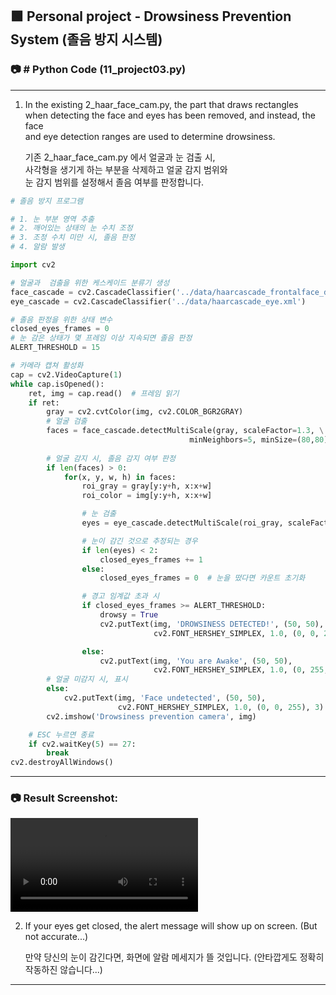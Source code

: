 ## 🟩 Personal project - Drowsiness Prevention System (졸음 방지 시스템)

### 📷 # Python Code (11_project03.py)

---

1. In the existing 2_haar_face_cam.py, the part that draws rectangles  
   when detecting the face and eyes has been removed, and instead, the face  
   and eye detection ranges are used to determine drowsiness.

   기존 2_haar_face_cam.py 에서 얼굴과 눈 검출 시,  
   사각형을 생기게 하는 부분을 삭제하고 얼굴 감지 범위와  
   눈 감지 범위를 설정해서 졸음 여부를 판정합니다.

```python
# 졸음 방지 프로그램

# 1. 눈 부분 영역 추출
# 2. 깨어있는 상태의 눈 수치 조정
# 3. 조정 수치 미만 시, 졸음 판정
# 4. 알람 발생

import cv2

# 얼굴과  검출을 위한 케스케이드 분류기 생성 
face_cascade = cv2.CascadeClassifier('../data/haarcascade_frontalface_default.xml')
eye_cascade = cv2.CascadeClassifier('../data/haarcascade_eye.xml')

# 졸음 판정을 위한 상태 변수
closed_eyes_frames = 0
# 눈 감은 상태가 몇 프레임 이상 지속되면 졸음 판정
ALERT_THRESHOLD = 15

# 카메라 캡쳐 활성화
cap = cv2.VideoCapture(1)
while cap.isOpened():    
    ret, img = cap.read()  # 프레임 읽기
    if ret:
        gray = cv2.cvtColor(img, cv2.COLOR_BGR2GRAY)
        # 얼굴 검출    
        faces = face_cascade.detectMultiScale(gray, scaleFactor=1.3, \
                                        minNeighbors=5, minSize=(80,80))
        
        # 얼굴 감지 시, 졸음 감지 여부 판정
        if len(faces) > 0:
            for(x, y, w, h) in faces:
                roi_gray = gray[y:y+h, x:x+w]
                roi_color = img[y:y+h, x:x+w]

                # 눈 검출
                eyes = eye_cascade.detectMultiScale(roi_gray, scaleFactor=1.1, minNeighbors=5, minSize=(20, 20))

                # 눈이 감긴 것으로 추정되는 경우
                if len(eyes) < 2:
                    closed_eyes_frames += 1
                else:
                    closed_eyes_frames = 0  # 눈을 떴다면 카운트 초기화

                # 경고 임계값 초과 시
                if closed_eyes_frames >= ALERT_THRESHOLD:
                    drowsy = True
                    cv2.putText(img, 'DROWSINESS DETECTED!', (50, 50), 
                                cv2.FONT_HERSHEY_SIMPLEX, 1.0, (0, 0, 255), 3)

                else:
                    cv2.putText(img, 'You are Awake', (50, 50), 
                                cv2.FONT_HERSHEY_SIMPLEX, 1.0, (0, 255, 0), 3)  
        # 얼굴 미감지 시, 표시
        else: 
            cv2.putText(img, 'Face undetected', (50, 50), 
                        cv2.FONT_HERSHEY_SIMPLEX, 1.0, (0, 0, 255), 3) 
        cv2.imshow('Drowsiness prevention camera', img)

    # ESC 누르면 종료
    if cv2.waitKey(5) == 27:
        break
cv2.destroyAllWindows()

```

---

### 📷 **Result Screenshot:**

![Watch the result video](result_screenshot/project03_result.mp4)

2. If your eyes get closed, the alert message will show up on screen. (But not accurate...)

   만약 당신의 눈이 감긴다면, 화면에 알람 메세지가 뜰 것입니다. (안타깝게도 정확히 작동하진 않습니다...)

---